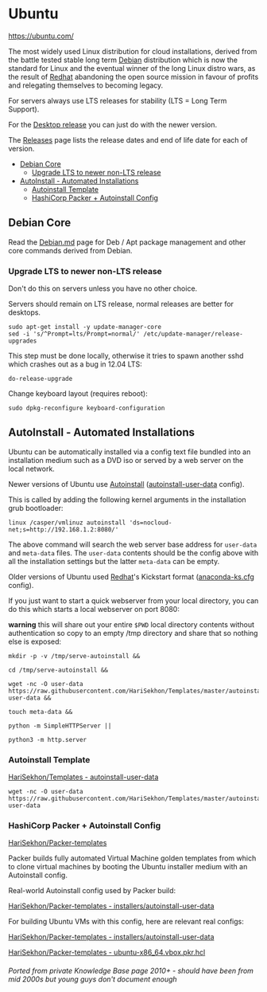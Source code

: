 # Ubuntu

<https://ubuntu.com/>

The most widely used Linux distribution for cloud installations, derived from the battle tested stable long term
[Debian](debian.md) distribution which is now the standard for Linux and the eventual winner of the long Linux distro
wars, as the result of [Redhat](redhat.md) abandoning the open source mission in favour of profits and relegating
themselves to becoming legacy.

For servers always use LTS releases for stability (LTS = Long Term Support).

For the [Desktop release](https://ubuntu.com/download/desktop) you can just do with the newer version.

The [Releases](https://wiki.ubuntu.com/Releases) page lists the release dates and end of life date for each of version.

<!-- INDEX_START -->
- [Debian Core](#debian-core)
  - [Upgrade LTS to newer non-LTS release](#upgrade-lts-to-newer-non-lts-release)
- [AutoInstall - Automated Installations](#autoinstall---automated-installations)
  - [Autoinstall Template](#autoinstall-template)
  - [HashiCorp Packer + Autoinstall Config](#hashicorp-packer--autoinstall-config)
<!-- INDEX_END -->

## Debian Core

Read the [Debian.md](debian.md) page for Deb / Apt package management and other core commands derived from Debian.

### Upgrade LTS to newer non-LTS release

Don't do this on servers unless you have no other choice.

Servers should remain on LTS release, normal releases are better for desktops.

```shell
sudo apt-get install -y update-manager-core
sed -i 's/^Prompt=lts/Prompt=normal/' /etc/update-manager/release-upgrades
```

This step must be done locally, otherwise it tries to spawn another sshd which crashes out as a bug in 12.04 LTS:

```shell
do-release-upgrade
```

Change keyboard layout (requires reboot):

```shell
sudo dpkg-reconfigure keyboard-configuration
```

## AutoInstall - Automated Installations

Ubuntu can be automatically installed via a config text file bundled into an installation medium such as a DVD iso or
served by a web server on the local network.

Newer versions of Ubuntu use [Autoinstall](https://ubuntu.com/server/docs/install/autoinstall)
([autoinstall-user-data](https://github.com/HariSekhon/Packer-templates/blob/master/installers/anaconda-ks.cfg) config).

This is called by adding the following kernel arguments in the installation grub bootloader:

```shell
linux /casper/vmlinuz autoinstall 'ds=nocloud-net;s=http://192.168.1.2:8080/'
```

The above command will search the web server base address for `user-data` and `meta-data` files.
The `user-data` contents should be the config above with all the installation settings
but the latter `meta-data` can be empty.

Older versions of Ubuntu used [Redhat](redhat.md)'s Kickstart format
([anaconda-ks.cfg](https://github.com/HariSekhon/Packer-templates/blob/master/installers/anaconda-ks.cfg) config).

If you just want to start a quick webserver from your local directory, you can do this which starts a local webserver
on port 8080:

**warning** this will share out your entire `$PWD` local directory contents without authentication so copy to an empty
/tmp directory and share that so nothing else is exposed:

```shell
mkdir -p -v /tmp/serve-autoinstall &&

cd /tmp/serve-autoinstall &&

wget -nc -O user-data https://raw.githubusercontent.com/HariSekhon/Templates/master/autoinstall-user-data &&

touch meta-data &&

python -m SimpleHTTPServer ||

python3 -m http.server
```

### Autoinstall Template

[HariSekhon/Templates - autoinstall-user-data](https://github.com/HariSekhon/Templates/blob/master/autoinstall-user-data)

```shell
wget -nc -O user-data https://raw.githubusercontent.com/HariSekhon/Templates/master/autoinstall-user-data
```

### HashiCorp Packer + Autoinstall Config

[HariSekhon/Packer-templates](https://github.com/HariSekhon/Packer-templates)

Packer builds fully automated Virtual Machine golden templates from which to clone virtual machines by booting
the Ubuntu installer medium with an Autoinstall config.

Real-world Autoinstall config used by Packer build:

[HariSekhon/Packer-templates - installers/autoinstall-user-data](https://github.com/HariSekhon/Packer-templates/blob/master/installers/autoinstall-user-data)

For building Ubuntu VMs with this config, here are relevant real configs:

[HariSekhon/Packer-templates - installers/autoinstall-user-data](https://github.com/HariSekhon/Packer-templates/blob/master/installers/autoinstall-user-data)

[HariSekhon/Packer-templates - ubuntu-x86_64.vbox.pkr.hcl](https://github.com/HariSekhon/Packer-templates/blob/master/ubuntu-x86_64.vbox.pkr.hcl)

###### Ported from private Knowledge Base page 2010+ - should have been from mid 2000s but young guys don't document enough
